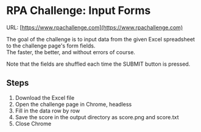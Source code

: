 # RPA Challenge: Input Forms

URL: [https://www.rpachallenge.com](https://www.rpachallenge.com)

The goal of the challenge is to input data from the given Excel spreadsheet to the challenge page's form fields.  
The faster, the better, and without errors of course.

Note that the fields are shuffled each time the SUBMIT button is pressed.

## Steps

1. Download the Excel file
2. Open the challenge page in Chrome, headless
3. Fill in the data row by row
4. Save the score in the output directory as score.png and score.txt
5. Close Chrome